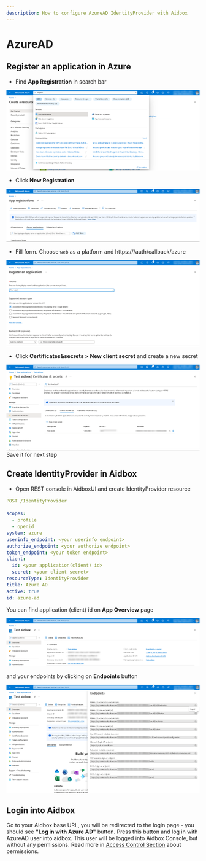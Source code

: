 ```yaml
---
description: How to configure AzureAD IdentityProvider with Aidbox
---
```


# AzureAD

## Register an application in Azure

* Find **App Registration** in search bar

![](<../../../.gitbook/assets/azure7.png>)

* Click **New Registration**

![](<../../../.gitbook/assets/azure0.png>)

* Fill form. Choose `web` as a platform and https://<box-url>/auth/callback/azure

![](<../../../.gitbook/assets/azure4.png>)

* Click **Certificates&secrets > New client secret** and create a new
  secret

![](<../../../.gitbook/assets/azure3.png>)
Save it for next step

## Create IdentityProvider in Aidbox

* Open REST console in AidboxUI and create IdentityProvider resource

```yaml
POST /IdentityProvider

scopes:
  - profile
  - openid
system: azure
userinfo_endpoint: <your userinfo endpoint>
authorize_endpoint: <your authorize endpoint>
token_endpoint: <your token endpoint>
client:
  id: <your application(client) id>
  secret: <your client secret>
resourceType: IdentityProvider
title: Azure AD
active: true
id: azure-ad
```

You can find application (client) id on **App Overview** page

![](<../../../.gitbook/assets/azure5.png>)

and your endpoints by clicking on **Endpoints** button

![](<../../../.gitbook/assets/azure2.png>)

## Login into Aidbox

Go to your Aidbox base URL, you will be redirected to the login page -
you should see **"Log in with Azure AD"** button. Press this button and log in with AzureAD user into aidbox.
This user will be logged into Aidbox Console, but without any permissions. Read more in [Access Control Section](../../security/) about permissions.
